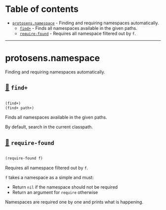 # Table of contents
-  [`protosens.namespace`](#protosens.namespace)  - Finding and requiring namespaces automatically.
    -  [`find+`](#protosens.namespace/find+) - Finds all namespaces available in the given paths.
    -  [`require-found`](#protosens.namespace/require-found) - Requires all namespace filtered out by <code>f</code>.

-----
# <a name="protosens.namespace">protosens.namespace</a>


Finding and requiring namespaces automatically.




## <a name="protosens.namespace/find+">[:page_facing_up:](https://github.com/protosens/monorepo.cljc/blob/develop/module/namespace/src/main/clj/protosens/namespace.clj#L13-L33) `find+`</a>
``` clojure

(find+)
(find+ path+)
```


Finds all namespaces available in the given paths.

   By default, search in the current classpath.

## <a name="protosens.namespace/require-found">[:page_facing_up:](https://github.com/protosens/monorepo.cljc/blob/develop/module/namespace/src/main/clj/protosens/namespace.clj#L37-L62) `require-found`</a>
``` clojure

(require-found f)
```


Requires all namespace filtered out by `f`.

   `f` takes a namespace as a simple and must:

   - Return `nil` if the namespace should not be required
   - Return an argument for `require` otherwise

   Namespaces are required one by one and prints what is happening.

